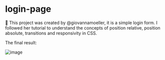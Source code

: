 # login-page

🚀 This project was created by @giovannamoeller, it is a simple login form. I followed her tutorial to understand the concepts of position relative, position absolute, transitions and responsivity in CSS.

The final result: 

![image](https://user-images.githubusercontent.com/62312328/133943689-3906e668-d6e5-4ff0-8b16-29cf848ddd6b.png)
